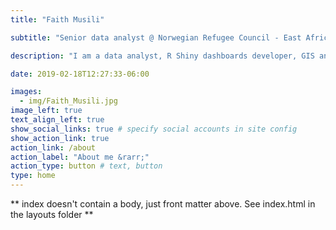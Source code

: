 ```yaml
---
title: "Faith Musili"

subtitle: "Senior data analyst @ Norwegian Refugee Council - East Africa & Yemen regional office"

description: "I am a data analyst, R Shiny dashboards developer, GIS and remote sensing analyst . I use R and Shiny for spatial and non-spatial data analytics and visualization. I am also proficient with GIS mapping softwares like QGIS and ArcGis. I am a co-organiser of R-Ladies Nairobi - A R user community in Nairobi, Kenya which aims to promote diversity in the rstats community and is part of R-Ladies global community."

date: 2019-02-18T12:27:33-06:00

images:
  - img/Faith_Musili.jpg
image_left: true
text_align_left: true
show_social_links: true # specify social accounts in site config
show_action_link: true
action_link: /about
action_label: "About me &rarr;"
action_type: button # text, button
type: home
---
```


** index doesn't contain a body, just front matter above.
See index.html in the layouts folder **
